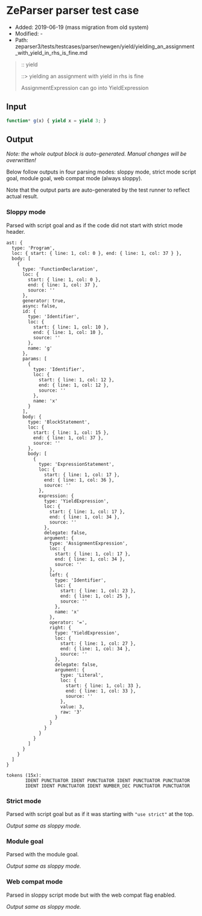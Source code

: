 # ZeParser parser test case

- Added: 2019-06-19 (mass migration from old system)
- Modified: -
- Path: zeparser3/tests/testcases/parser/newgen/yield/yielding_an_assignment_with_yield_in_rhs_is_fine.md

> :: yield
>
> ::> yielding an assignment with yield in rhs is fine
>
> AssignmentExpression can go into YieldExpression

## Input

`````js
function* g(x) { yield x = yield 3; }
`````

## Output

_Note: the whole output block is auto-generated. Manual changes will be overwritten!_

Below follow outputs in four parsing modes: sloppy mode, strict mode script goal, module goal, web compat mode (always sloppy).

Note that the output parts are auto-generated by the test runner to reflect actual result.

### Sloppy mode

Parsed with script goal and as if the code did not start with strict mode header.

`````
ast: {
  type: 'Program',
  loc: { start: { line: 1, col: 0 }, end: { line: 1, col: 37 } },
  body: [
    {
      type: 'FunctionDeclaration',
      loc: {
        start: { line: 1, col: 0 },
        end: { line: 1, col: 37 },
        source: ''
      },
      generator: true,
      async: false,
      id: {
        type: 'Identifier',
        loc: {
          start: { line: 1, col: 10 },
          end: { line: 1, col: 10 },
          source: ''
        },
        name: 'g'
      },
      params: [
        {
          type: 'Identifier',
          loc: {
            start: { line: 1, col: 12 },
            end: { line: 1, col: 12 },
            source: ''
          },
          name: 'x'
        }
      ],
      body: {
        type: 'BlockStatement',
        loc: {
          start: { line: 1, col: 15 },
          end: { line: 1, col: 37 },
          source: ''
        },
        body: [
          {
            type: 'ExpressionStatement',
            loc: {
              start: { line: 1, col: 17 },
              end: { line: 1, col: 36 },
              source: ''
            },
            expression: {
              type: 'YieldExpression',
              loc: {
                start: { line: 1, col: 17 },
                end: { line: 1, col: 34 },
                source: ''
              },
              delegate: false,
              argument: {
                type: 'AssignmentExpression',
                loc: {
                  start: { line: 1, col: 17 },
                  end: { line: 1, col: 34 },
                  source: ''
                },
                left: {
                  type: 'Identifier',
                  loc: {
                    start: { line: 1, col: 23 },
                    end: { line: 1, col: 25 },
                    source: ''
                  },
                  name: 'x'
                },
                operator: '=',
                right: {
                  type: 'YieldExpression',
                  loc: {
                    start: { line: 1, col: 27 },
                    end: { line: 1, col: 34 },
                    source: ''
                  },
                  delegate: false,
                  argument: {
                    type: 'Literal',
                    loc: {
                      start: { line: 1, col: 33 },
                      end: { line: 1, col: 33 },
                      source: ''
                    },
                    value: 3,
                    raw: '3'
                  }
                }
              }
            }
          }
        ]
      }
    }
  ]
}

tokens (15x):
       IDENT PUNCTUATOR IDENT PUNCTUATOR IDENT PUNCTUATOR PUNCTUATOR
       IDENT IDENT PUNCTUATOR IDENT NUMBER_DEC PUNCTUATOR PUNCTUATOR
`````

### Strict mode

Parsed with script goal but as if it was starting with `"use strict"` at the top.

_Output same as sloppy mode._

### Module goal

Parsed with the module goal.

_Output same as sloppy mode._

### Web compat mode

Parsed in sloppy script mode but with the web compat flag enabled.

_Output same as sloppy mode._
